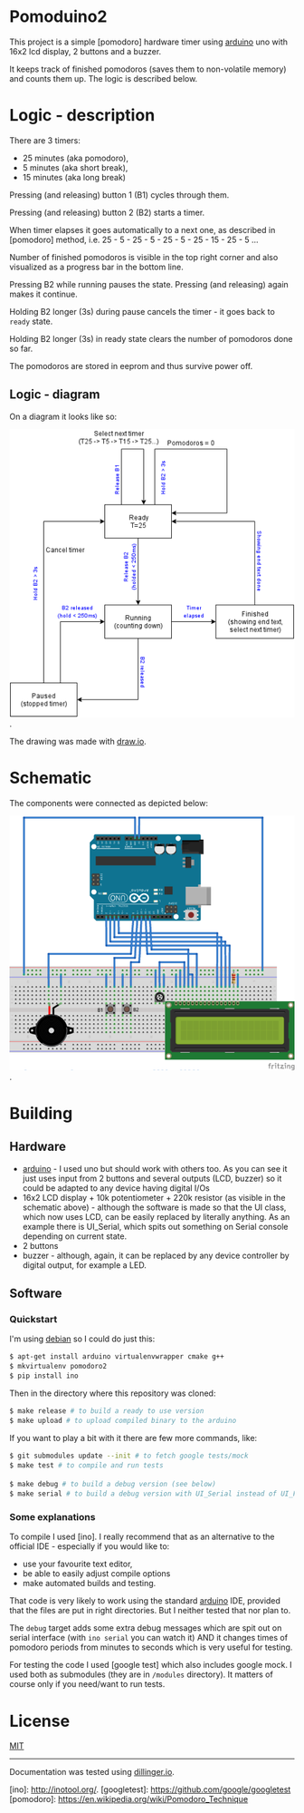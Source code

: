 # Pomoduino2

This project is a simple [pomodoro] hardware timer using [arduino] uno with 16x2
lcd display, 2 buttons and a buzzer.

It keeps track of finished pomodoros (saves them to non-volatile memory) and
counts them up. The logic is described below.


# Logic - description

There are 3 timers:
- 25 minutes (aka pomodoro),
- 5 minutes (aka short break),
- 15 minutes (aka long break)

Pressing (and releasing) button 1 (B1) cycles through them.

Pressing (and releasing) button 2 (B2) starts a timer.

When timer elapses it goes automatically to a next one, as described in
[pomodoro] method, i.e. 25 - 5 - 25 - 5 - 25 - 5 - 25 - 15 - 25 - 5 ...

Number of finished pomodoros is visible in the top right corner and also
visualized as a progress bar in the bottom line.

Pressing B2 while running pauses the state. Pressing (and releasing) again makes
it continue.

Holding B2 longer (3s) during pause cancels the timer - it goes back to `ready`
state.

Holding B2 longer (3s) in ready state clears the number of pomodoros done so
far.

The pomodoros are stored in eeprom and thus survive power off.

## Logic - diagram

On a diagram it looks like so:

![state diagram of pomoduino2 timer](/doc/images/pomoduino2_state_diagram.png?raw=true "State diagram").

The drawing was made with [draw.io](https://www.draw.io/).

# Schematic

The components were connected as depicted below:

![sketch of pomoduino2 timer](/doc/images/pomoduino2_sketch_small.png?raw=true "Sketch diagram").


# Building

## Hardware

- [arduino] - I used uno but should work with others too. As you can see it just
  uses input from 2 buttons and several outputs (LCD, buzzer) so it could be
  adapted to any device having digital I/Os
- 16x2 LCD display + 10k potentiometer + 220k resistor (as visible in the
  schematic above) - although the software is made so that the UI class, which
  now uses LCD, can be easily replaced by literally anything. As an example
  there is UI\_Serial, which spits out something on Serial console depending on
  current state.
- 2 buttons
- buzzer - although, again, it can be replaced by any device controller by
  digital output, for example a LED.

## Software

### Quickstart

I'm using [debian] so I could do just this:
```sh
$ apt-get install arduino virtualenvwrapper cmake g++
$ mkvirtualenv pomodoro2
$ pip install ino
```

Then in the directory where this repository was cloned:
```sh
$ make release # to build a ready to use version
$ make upload # to upload compiled binary to the arduino
```

If you want to play a bit with it there are few more commands, like:

```sh
$ git submodules update --init # to fetch google tests/mock
$ make test # to compile and run tests

$ make debug # to build a debug version (see below)
$ make serial # to build a debug version with UI_Serial instead of UI_Full
```

### Some explanations

To compile I used [ino]. I really recommend that as an alternative to the
official IDE - especially if you would like to:
- use your favourite text editor,
- be able to easily adjust compile options
- make automated builds and testing.

That code is very likely to work using the standard [arduino] IDE, provided that
the files are put in right directories. But I neither tested that nor plan to.

The `debug` target adds some extra debug messages which are spit out on serial
interface (with `ino serial` you can watch it) AND it changes times of pomodoro
periods from minutes to seconds which is very useful for testing.

For testing the code I used [google test] which also includes google mock. I
used both as submodules (they are in `/modules` directory). It matters of
course only if you need/want to run tests.

# License

[MIT](LICENCE)

----
Documentation was tested using [dillinger.io](http://dillinger.io/).

[//]: # (These are reference links used in the body of this note and get stripped out when the markdown processor does its job. There is no need to format nicely because it shouldn't be seen. Thanks SO - http://stackoverflow.com/questions/4823468/store-comments-in-markdown-syntax)

[arduino]: <https://www.arduino.cc/>
[debian]: <https://www.debian.org/>
[ino]: <http://inotool.org/>.
[googletest]: <https://github.com/google/googletest>
[pomodoro]: <https://en.wikipedia.org/wiki/Pomodoro_Technique>
